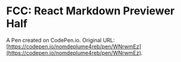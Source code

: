 # FCC: React Markdown Previewer  Half

A Pen created on CodePen.io. Original URL: [https://codepen.io/nomdeplume4reb/pen/WNrwmEz](https://codepen.io/nomdeplume4reb/pen/WNrwmEz).



